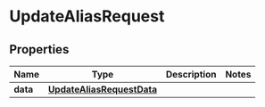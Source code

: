 

# UpdateAliasRequest


## Properties

| Name | Type | Description | Notes |
|------------ | ------------- | ------------- | -------------|
|**data** | [**UpdateAliasRequestData**](UpdateAliasRequestData.md) |  |  |



